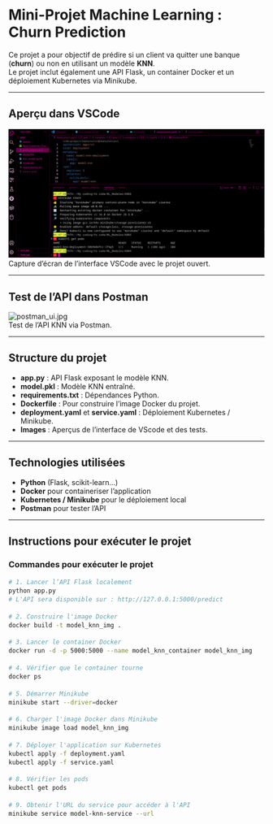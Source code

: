 # Mini-Projet Machine Learning : Churn Prediction

Ce projet a pour objectif de prédire si un client va quitter une banque (**churn**) ou non en utilisant un modèle **KNN**.  
Le projet inclut également une API Flask, un container Docker et un déploiement Kubernetes via Minikube.

---

## Aperçu dans VSCode
![vscode_ui.png](vscode_ui.png)  
Capture d’écran de l’interface VSCode avec le projet ouvert.

---

## Test de l’API dans Postman
![postman_ui.jpg](postman_ui.jpg)  
Test de l’API KNN via Postman.

---

## Structure du projet

- **app.py** : API Flask exposant le modèle KNN.  
- **model.pkl** : Modèle KNN entraîné.  
- **requirements.txt** : Dépendances Python.  
- **Dockerfile** : Pour construire l’image Docker du projet.  
- **deployment.yaml** et **service.yaml** : Déploiement Kubernetes / Minikube.  
- **Images** : Aperçus de l’interface de VScode et des tests.

---

## Technologies utilisées

- **Python** (Flask, scikit-learn…)  
- **Docker** pour containeriser l’application  
- **Kubernetes / Minikube** pour le déploiement local  
- **Postman** pour tester l’API

---

## Instructions pour exécuter le projet
### Commandes pour exécuter le projet
```bash
# 1. Lancer l’API Flask localement
python app.py
# L'API sera disponible sur : http://127.0.0.1:5000/predict

# 2. Construire l'image Docker
docker build -t model_knn_img .

# 3. Lancer le container Docker
docker run -d -p 5000:5000 --name model_knn_container model_knn_img

# 4. Vérifier que le container tourne
docker ps

# 5. Démarrer Minikube
minikube start --driver=docker

# 6. Charger l'image Docker dans Minikube
minikube image load model_knn_img

# 7. Déployer l'application sur Kubernetes
kubectl apply -f deployment.yaml
kubectl apply -f service.yaml

# 8. Vérifier les pods
kubectl get pods

# 9. Obtenir l'URL du service pour accéder à l'API
minikube service model-knn-service --url
